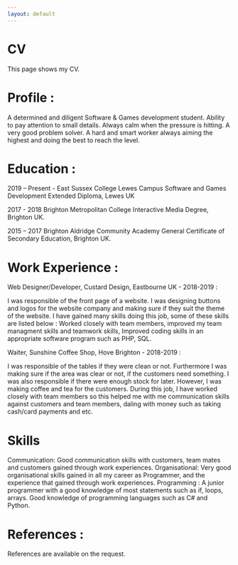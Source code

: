 ```yaml
---
layout: default
---
```


# CV
This page shows my CV.

# Profile : 
A determined and diligent Software & Games development student. Ability to pay attention to small details. Always calm when the pressure is hitting. A very good problem solver. A hard and smart worker always aiming the highest and doing the best to reach the level.

# Education : 

2019 – Present - East Sussex College Lewes Campus Software and Games Development Extended Diploma, Lewes UK

2017 - 2018 Brighton Metropolitan College Interactive Media Degree, Brighton UK.

2015 – 2017 Brighton Aldridge Community Academy General Certificate of Secondary Education, Brighton UK.

# Work Experience : 
Web Designer/Developer, Custard Design, Eastbourne UK - 2018-2019 :

I was responsible of the front page of a website. I was designing buttons and logos for the website company and making sure if they suit the theme of the website. I have gained many skills doing this job, some of these skills are listed below : 
Worked closely with team members, improved my team managment skills and teamwork skills, Improved coding skills in an appropriate software program such as PHP, SQL.

Waiter, Sunshine Coffee Shop, Hove Brighton - 2018-2019 :

I was responsible of the tables if they were clean or not. Furthermore I was making sure if the area was clear or not, if the customers need something. I was also responsible if there were enough stock for later. However, I was making coffee and tea for the customers. During this job, I have worked closely with team members so this helped me with me communication skills against customers and team members, daling with money such as taking cash/card payments and etc.

# Skills
Communication: Good communication skills with customers, team mates and customers gained through work experiences.
Organisational: Very good organisational skills gained in all my career as Programmer, and the experience that gained through work experiences.
Programming : A junior programmer with a good knowledge of most statements such as if, loops, arrays. Good knowledge of programming languages such as C# and Python.

# References : 
References are available on the request.


